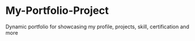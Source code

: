 # My-Portfolio-Project
Dynamic portfolio for showcasing my profile, projects, skill, certification and more
